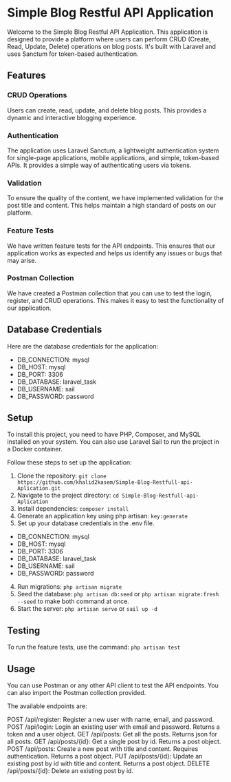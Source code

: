 # Simple Blog Restful API Application

Welcome to the Simple Blog Restful API Application. This application is designed to provide a platform where users can perform CRUD (Create, Read, Update, Delete) operations on blog posts. It's built with Laravel and uses Sanctum for token-based authentication.

## Features

### CRUD Operations
Users can create, read, update, and delete blog posts. This provides a dynamic and interactive blogging experience.

### Authentication
The application uses Laravel Sanctum, a lightweight authentication system for single-page applications, mobile applications, and simple, token-based APIs. It provides a simple way of authenticating users via tokens.

### Validation
To ensure the quality of the content, we have implemented validation for the post title and content. This helps maintain a high standard of posts on our platform.

### Feature Tests
We have written feature tests for the API endpoints. This ensures that our application works as expected and helps us identify any issues or bugs that may arise.

### Postman Collection
We have created a Postman collection that you can use to test the login, register, and CRUD operations. This makes it easy to test the functionality of our application.

## Database Credentials

Here are the database credentials for the application:

- DB_CONNECTION: mysql
- DB_HOST: mysql
- DB_PORT: 3306
- DB_DATABASE: laravel_task
- DB_USERNAME: sail
- DB_PASSWORD: password

## Setup
To install this project, you need to have PHP, Composer, and MySQL installed on your system. You can also use Laravel Sail to run the project in a Docker container.

Follow these steps to set up the application:

1. Clone the repository: `git clone https://github.com/khalid2kasem/Simple-Blog-Restfull-api-Aplication.git`
2. Navigate to the project directory: `cd Simple-Blog-Restfull-api-Aplication`
3. Install dependencies: `composer install`
4. Generate an application key using php artisan: `key:generate`
5. Set up your database credentials in the .env file.
- DB_CONNECTION: mysql
- DB_HOST: mysql
- DB_PORT: 3306
- DB_DATABASE: laravel_task
- DB_USERNAME: sail
- DB_PASSWORD: password
4. Run migrations: `php artisan migrate`
5. Seed the database: `php artisan db:seed` or `php artisan migrate:fresh --seed` to make both command at once.
6. Start the server: `php artisan serve` or `sail up -d`

## Testing

To run the feature tests, use the command: `php artisan test`

## Usage
You can use Postman or any other API client to test the API endpoints. You can also import the Postman collection provided.

The available endpoints are:

POST /api/register: Register a new user with name, email, and password.
POST /api/login: Login an existing user with email and password. Returns a token and a user object.
GET /api/posts: Get all the posts. Returns json for all posts.
GET /api/posts/{id}: Get a single post by id. Returns a post object.
POST /api/posts: Create a new post with title and content. Requires authentication. Returns a post object.
PUT /api/posts/{id}: Update an existing post by id with title and content. Returns a post object.
DELETE /api/posts/{id}: Delete an existing post by id.

